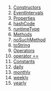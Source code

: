 1.  [Constructors](./EventIntervals-class.md)
2.  [EventIntervals](./EventIntervals/EventIntervals.md)
3.  [Properties](./EventIntervals-class.md)
4.  [hashCode](https://api.flutter.dev/flutter/dart-core/Object/hashCode.html)
5.  [runtimeType](https://api.flutter.dev/flutter/dart-core/Object/runtimeType.html)
6.  [Methods](./EventIntervals-class.md)
7.  [noSuchMethod](https://api.flutter.dev/flutter/dart-core/Object/noSuchMethod.html)
8.  [toString](https://api.flutter.dev/flutter/dart-core/Object/toString.html)
9.  [Operators](./EventIntervals-class.md)
10. [operator
    ==](https://api.flutter.dev/flutter/dart-core/Object/operator_equals.html)
11. [Constants](./EventIntervals-class.md)
12. [daily](./EventIntervals/daily-constant.md)
13. [monthly](./EventIntervals/monthly-constant.md)
14. [weekly](./EventIntervals/weekly-constant.md)
15. [yearly](./EventIntervals/yearly-constant.md)
